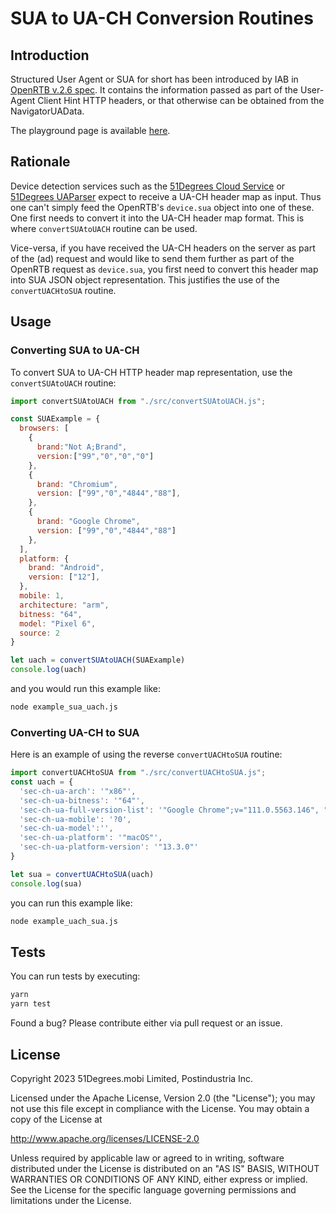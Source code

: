 # SUA to UA-CH Conversion Routines

## Introduction

Structured User Agent or SUA for short has been introduced by IAB in [OpenRTB v.2.6 spec](https://iabtechlab.com/wp-content/uploads/2022/04/OpenRTB-2-6_FINAL.pdf).
It contains the information passed as part of the User-Agent Client Hint HTTP headers, or that otherwise can be obtained from the NavigatorUAData.

The playground page is available [here](https://51degrees.github.io/sua-uach-conversion). 

## Rationale
Device detection services such as the 
[51Degrees Cloud Service](https://cloud.51degrees.com/api-docs/index.html) or [51Degrees UAParser](https://www.npmjs.com/package/@51degrees/ua-parser-js) 
expect to receive a UA-CH header map as input.  Thus one can't simply feed the OpenRTB's `device.sua` object into one of these.  One first needs to convert it into the UA-CH header map format. 
This is where `convertSUAtoUACH` routine can be used. 

Vice-versa, if you have received the UA-CH headers on the server as part of the (ad) request and would like to send them further as part of the OpenRTB request as `device.sua`, 
you first need to convert this header map into SUA JSON object representation.  This justifies the use of the `convertUACHtoSUA` routine. 

## Usage

### Converting SUA to UA-CH

To convert SUA to UA-CH HTTP header map representation, use the `convertSUAtoUACH` routine:

```js
import convertSUAtoUACH from "./src/convertSUAtoUACH.js";

const SUAExample = {
  browsers: [
    { 
      brand:"Not A;Brand",
      version:["99","0","0","0"]
    },
    {
      brand: "Chromium", 
      version: ["99","0","4844","88"],
    },
    {
      brand: "Google Chrome",
      version: ["99","0","4844","88"]
    },
  ],
  platform: {
    brand: "Android",
    version: ["12"],
  },
  mobile: 1,
  architecture: "arm",
  bitness: "64",
  model: "Pixel 6",
  source: 2
}

let uach = convertSUAtoUACH(SUAExample)
console.log(uach)
```

and you would run this example like:
```sh
node example_sua_uach.js
```

### Converting UA-CH to SUA

Here is an example of using the reverse `convertUACHtoSUA` routine: 

```js
import convertUACHtoSUA from "./src/convertUACHtoSUA.js";
const uach = {
  'sec-ch-ua-arch': '"x86"',
  'sec-ch-ua-bitness': '"64"',
  'sec-ch-ua-full-version-list': '"Google Chrome";v="111.0.5563.146", "Not(A:Brand";v="8.0.0.0", "Chromium";v="111.0.5563.146"',
  'sec-ch-ua-mobile': '?0',
  'sec-ch-ua-model':'',
  'sec-ch-ua-platform': '"macOS"',
  'sec-ch-ua-platform-version': '"13.3.0"'
}

let sua = convertUACHtoSUA(uach)
console.log(sua)
```

you can run this example like: 
```sh
node example_uach_sua.js
```

## Tests

You can run tests by executing: 
```sh
yarn
yarn test
```

Found a bug? Please contribute either via pull request or an issue.  

## License

Copyright 2023 51Degrees.mobi Limited, Postindustria Inc.

Licensed under the Apache License, Version 2.0 (the "License");
you may not use this file except in compliance with the License.
You may obtain a copy of the License at

   http://www.apache.org/licenses/LICENSE-2.0

Unless required by applicable law or agreed to in writing, software
distributed under the License is distributed on an "AS IS" BASIS,
WITHOUT WARRANTIES OR CONDITIONS OF ANY KIND, either express or implied.
See the License for the specific language governing permissions and
limitations under the License.
